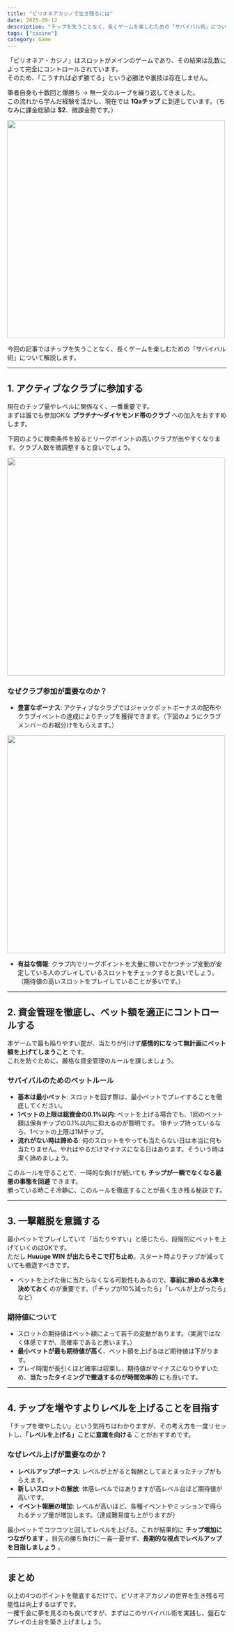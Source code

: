 ```yaml
---
title: "ビリオネアカジノで生き残るには"
date: 2025-09-12
description: "チップを失うことなく、長くゲームを楽しむための「サバイバル術」について解説"
tags: ["casino"]
category: Game
---
```


「ビリオネア・カジノ」はスロットがメインのゲームであり、その結果は乱数によって完全にコントロールされています。  
そのため、「こうすれば必ず勝てる」という必勝法や裏技は存在しません。

筆者自身も十数回と爆勝ち → 無一文のループを繰り返してきました。  
この流れから学んだ経験を活かし、現在では **1Qaチップ** に到達しています。（ちなみに課金総額は **$2**、微課金勢です。）

<img src="/spinner.gif" data-src="/entries/20250912/profile.png" style="width:500px; margin: auto;">
<br>

今回の記事ではチップを失うことなく、長くゲームを楽しむための「サバイバル術」について解説します。

---

## 1. アクティブなクラブに参加する

現在のチップ量やレベルに関係なく、一番重要です。  
まずは誰でも参加OKな **プラチナ〜ダイヤモンド帯のクラブ** への加入をおすすめします。

下図のように検索条件を絞るとリーグポイントの高いクラブが出やすくなります。クラブ人数を微調整すると良いでしょう。  

<img src="/spinner.gif" data-src="/entries/20250912/join_club.png" style="width:500px; margin: auto;">
<br>

### なぜクラブ参加が重要なのか？
- **豊富なボーナス**: アクティブなクラブではジャックポットボーナスの配布やクラブイベントの達成によりチップを獲得できます。（下図のようにクラブメンバーのお裾分けをもらえます。）

<img src="/spinner.gif" data-src="/entries/20250912/jackpot_bonus.png" style="width:500px; margin: auto;">
<br>


- **有益な情報**: クラブ内でリーグポイントを大量に稼いでかつチップ変動が安定している人のプレイしているスロットをチェックすると良いでしょう。（期待値の高いスロットをプレイしていることが多いです。）

---

## 2. 資金管理を徹底し、ベット額を適正にコントロールする

本ゲームで最も陥りやすい罠が、当たりが引けず**感情的になって無計画にベット額を上げてしまうこと** です。  
これを防ぐために、厳格な資金管理のルールを課しましょう。

### サバイバルのためのベットルール
- **基本は最小ベット**: スロットを回す際は、最小ベットでプレイすることを徹底してください。
- **1ベットの上限は総資金の0.1%以内**: ベットを上げる場合でも、1回のベット額は保有チップの0.1%以内に抑えるのが賢明です。 1Bチップ持っているなら、1ベットの上限は1Mチップ。  
- **流れがない時は諦める**: 何のスロットをやっても当たらない日は本当に何も当たりません。やればやるだけマイナスになる日はあります。そういう時は潔く諦めましょう。

このルールを守ることで、一時的な負けが続いても **チップが一瞬でなくなる最悪の事態を回避** できます。  
勝っている時こそ冷静に、このルールを徹底することが長く生き残る秘訣です。

---

## 3. 一撃離脱を意識する

最小ベットでプレイしていて「当たりやすい」と感じたら、段階的にベットを上げていくのはOKです。  
ただし **Huuuge WIN が出たらそこで打ち止め**。スタート時よりチップが減っていても撤退すべきです。

- ベットを上げた後に当たらなくなる可能性もあるので、**事前に諦める水準を決めておく** のが重要です。（「チップが10%減ったら」「レベルが上がったら」など）

### 期待値について
- スロットの期待値はベット額によって若干の変動があります。（実測ではなく体感ですが、高確率であると思います。）
- **最小ベットが最も期待値が高く**、ベット額を上げるほど期待値は下がります。
- プレイ時間が長引くほど確率は収束し、期待値がマイナスになりやすいため、**当たったタイミングで撤退するのが時間効率的** にも良いです。

---

## 4. チップを増やすよりレベルを上げることを目指す

「チップを増やしたい」という気持ちはわかりますが、その考え方を一度リセットし、**「レベルを上げる」ことに意識を向ける** ことがおすすめです。

### なぜレベル上げが重要なのか？
- **レベルアップボーナス**: レベルが上がると報酬としてまとまったチップがもらえます。
- **新しいスロットの解放**: 体感レベルではありますが高レベル台ほど期待値が高いです。
- **イベント報酬の増加**: レベルが高いほど、各種イベントやミッションで得られるチップ量が増加します。（達成難易度も上がりますが）

最小ベットでコツコツと回してレベルを上げる。これが結果的に **チップ増加につながります** 。目先の勝ち負けに一喜一憂せず、**長期的な視点でレベルアップを目指しましょう** 。

---

## まとめ

以上の4つのポイントを徹底するだけで、ビリオネアカジノの世界を生き残る可能性は向上するはずです。  
一攫千金に夢を見るのも良いですが、まずはこのサバイバル術を実践し、盤石なプレイの土台を築き上げましょう。
